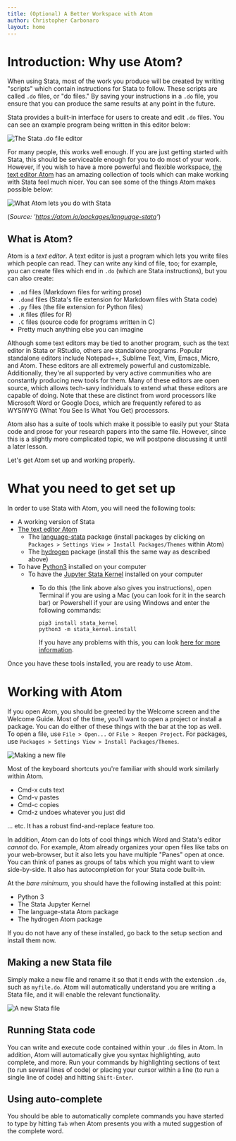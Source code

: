 ```yaml
---
title: (Optional) A Better Workspace with Atom
author: Christopher Carbonaro
layout: home
---
```


# Introduction: Why use Atom?

When using Stata, most of the work you produce will be created by writing "scripts" which contain instructions for Stata to follow. These scripts are called `.do` files, or "do files." By saving your instructions in a `.do` file, you ensure that you can produce the same results at any point in the future.

Stata provides a built-in interface for users to create and edit `.do` files. You can see an example program being written in this editor below:

![The Stata `.do` file editor](pics/do_file_editor.png)

For many people, this works well enough. If you are just getting started with Stata, this should be serviceable enough for you to do most of your work. However, if you wish to have a more powerful and flexible workspace, [the text editor Atom](https://atom.io/) has an amazing collection of tools which can make working with Stata feel much nicer. You can see some of the things Atom makes possible below:

![What Atom lets you do with Stata](pics/why_atom.gif)

(*Source: 'https://atom.io/packages/language-stata'*)

## What is Atom?

Atom is a *text editor*. A text editor is just a program which lets you write files which people can read. They can write any kind of file, too; for example, you can create files which end in `.do` (which are Stata instructions), but you can also create:

- `.md` files (Markdown files for writing prose)
- `.domd` files (Stata's file extension for Markdown files with Stata code)
- `.py` files (the file extension for Python files)
- `.R` files (files for R)
- `.C` files (source code for programs written in C)
- Pretty much anything else you can imagine

Although some text editors may be tied to another program, such as the text editor in Stata or RStudio, others are standalone programs. Popular standalone editors include Notepad++, Sublime Text, Vim, Emacs, Micro, and Atom. These editors are all extremely powerful and customizable. Additionally, they're all supported by very active communities who are constantly producing new tools for them. Many of these editors are open source, which allows tech-savy individuals to extend what these editors are capable of doing. Note that these are distinct from word processors like Microsoft Word or Google Docs, which are frequently refered to as WYSIWYG (What You See Is What You Get) processors.

Atom also has a suite of tools which make it possible to easily put your Stata code and prose for your research papers into the same file. However, since this is a slightly more complicated topic, we will postpone discussing it until a later lesson.

Let's get Atom set up and working properly.

# What you need to get set up

In order to use Stata with Atom, you will need the following tools:

- A working version of Stata
- [The text editor Atom](https://atom.io/)
  - The [language-stata](https://atom.io/packages/language-stata) package (install packages by clicking on `Packages > Settings View > Install Packages/Themes` within Atom)
  - The [hydrogen](https://atom.io/packages/Hydrogen) package (install this the same way as described above)
- To have [Python3](https://www.python.org/downloads/) installed on your computer
  - To have the [Jupyter Stata Kernel](https://kylebarron.dev/stata_kernel/getting_started/) installed on your computer
    - To do this (the link above also gives you instructions), open Terminal if you are using a Mac (you can look for it in the search bar) or Powershell if your are using Windows and enter the following commands:

      ~~~~{.bash}
      pip3 install stata_kernel
      python3 -m stata_kernel.install
      ~~~~

      If you have any problems with this, you can look [here for more information](https://kylebarron.dev/stata_kernel/getting_started/).

Once you have these tools installed, you are ready to use Atom.

# Working with Atom

If you open Atom, you should be greeted by the Welcome screen and the Welcome Guide. Most of the time, you'll want to open a project or install a package. You can do either of these things with the bar at the top as well. To open a file, use `File > Open...` or `File > Reopen Project`. For packages, use `Packages > Settings View > Install Packages/Themes`.

![Making a new file](pics/Atom_new_file.png)

Most of the keyboard shortcuts you're familiar with should work similarly within Atom.

- Cmd-x cuts text
- Cmd-v pastes
- Cmd-c copies
- Cmd-z undoes whatever you just did

... etc. It has a robust find-and-replace feature too.

In addition, Atom can do lots of cool things which Word and Stata's editor *cannot* do. For example, Atom already organizes your open files like tabs on your web-browser, but it also lets you have multiple "Panes" open at once. You can think of panes as groups of tabs which you might want to view side-by-side. It also has autocompletion for your Stata code built-in.

At the *bare minimum*, you should have the following installed at this point:

- Python 3
- The Stata Jupyter Kernel
- The language-stata Atom package
- The hydrogen Atom package

If you do not have any of these installed, go back to the setup section and install them now.

## Making a new Stata file

Simply make a new file and rename it so that it ends with the extension `.do`, such as `myfile.do`. Atom will automatically understand you are writing a Stata file, and it will enable the relevant functionality.

![A new Stata file](pics/atom_do_file.png)

## Running Stata code

You can write and execute code contained within your `.do` files in Atom. In addition, Atom will automatically give you syntax highlighting, auto complete, and more. Run your commands by highlighting sections of text (to run several lines of code) or placing your cursor within a line (to run a single line of code) and hitting `Shift-Enter`.

## Using auto-complete

You should be able to automatically complete commands you have started to type by hitting `Tab` when Atom presents you with a muted suggestion of the complete word.
